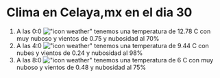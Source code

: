 # Clima en Celaya,mx en el dia 30

1. A las 0:0 !["icon weather"](http://openweathermap.org/img/w/04n.png) tenemos una temperatura de 12.78 C con muy nuboso y  vientos de 0.75 y nubosidad al 70%
1. A las 4:0 !["icon weather"](http://openweathermap.org/img/w/04n.png) tenemos una temperatura de 9.44 C con nubes y  vientos de 0.24 y nubosidad al 98%
1. A las 8:0 !["icon weather"](http://openweathermap.org/img/w/04d.png) tenemos una temperatura de 6 C con muy nuboso y  vientos de 0.48 y nubosidad al 75%
